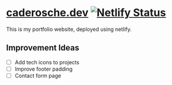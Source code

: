 # [caderosche.dev](https://www.caderosche.dev) [![Netlify Status](https://api.netlify.com/api/v1/badges/04d9fce4-7585-4677-bbbc-37dac77eb45b/deploy-status)](https://app.netlify.com/sites/cade-rosche-portfolio-test-site/deploys)

This is my portfolio website, deployed using netlify.

## Improvement Ideas
- [ ] Add tech icons to projects
- [ ] Improve footer padding
- [ ] Contact form page
